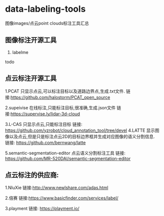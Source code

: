 # data-labeling-tools
图像images/点云point clouds标注工具汇总

## 图像标注开源工具
1. labelme


todo

## 点云标注开源工具
1.PCAT 只显示点云,可以标注目标以及道路边界点,生成.txt文件.
链接:https://github.com/halostorm/PCAT_open_source

2.supeivise 在线标注,只能标注目标,很准确,生成.json文件
链接:https://supervise.ly/lidar-3d-cloud

3.L-CAS  只显示点云,只能标注目标
链接: https://github.com/yzrobot/cloud_annotation_tool/tree/devel
4.LATTE  显示图像以及点云,但是只是标注点云2D的目标边界框并生成对应图像的语义分割信息.
链接: https://github.com/bernwang/latte

5.semantic-segmentation-editor 点云语义分割标注工具
链接: https://github.com/MR-520DAI/semantic-segmentation-editor


## 点云标注的供应商:
1.NIuXie
链接:http://www.newlshare.com/adas.html


2.倍赛
链接:https://www.basicfinder.com/services/label/


3.playment
链接: https://playment.io/

